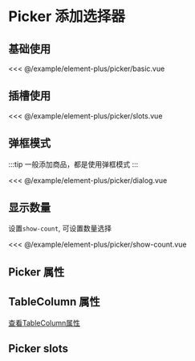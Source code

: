 # Picker 添加选择器

## 基础使用

<demo md src="picker/basic">

<<< @/example/element-plus/picker/basic.vue

</demo>

## 插槽使用

<demo md src="picker/slots">

<<< @/example/element-plus/picker/slots.vue

</demo>

## 弹框模式

:::tip
一般添加商品，都是使用弹框模式
:::

<demo md src="picker/dialog">

<<< @/example/element-plus/picker/dialog.vue
</demo>

## 显示数量

设置`show-count`, 可设置数量选择

<demo md src="picker/show-count">

<<< @/example/element-plus/picker/show-count.vue
</demo>

## Picker 属性

<v-table type="attrs" :data="[
  { attr :'modelValue / v-model', dec: '勾选的列表', type: 'array', optional: '-', default: [] },
  { attr :'table-column', dec: '表格列表', type: 'array', optional: '-', default: '[]' },
  { attr :'table-data', dec: '表格数据', type: 'array', optional: '-', default: '[]' },
  { attr :'select-list', dec: '设置选中的数组', type: 'array', optional: '-', default: [] },
  { attr :'key-id', dec: '设置选择的唯一值', type: 'string', optional: '-', default: 'id' },
  { attr :'key-name', dec: '设置选择的名字参数', type: 'string', optional: '-', default: 'name' },
]" />

## TableColumn 属性

[查看TableColumn属性](table-batch)

## Picker slots

<v-table type="slot" :data="[
  { name :'header', dec: '自定义表头插槽', child: '{  column }' },
  { name :'custom', dec: '自定义内容插槽', child: '{ row, column, index }' },
  { name :'right', dec: '右侧插槽', child: '-' },
  { name :'right-header', dec: '右侧表头插槽', child: '-' },
]" />
